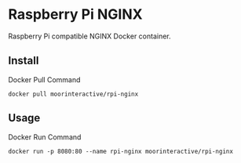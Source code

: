 # Raspberry Pi NGINX

Raspberry Pi compatible NGINX Docker container.

## Install

Docker Pull Command

``docker pull moorinteractive/rpi-nginx``

## Usage

Docker Run Command

``docker run -p 8080:80 --name rpi-nginx moorinteractive/rpi-nginx``
